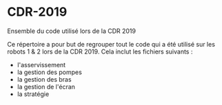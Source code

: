 # CDR-2019
Ensemble du code utilisé lors de la CDR 2019

Ce répertoire a pour but de regrouper tout le code qui a été utilisé sur les robots 1 & 2 lors de la CDR 2019.
Cela inclut les fichiers suivants :
- l'asservissement
- la gestion des pompes
- la gestion des bras
- la gestion de l'écran
- la stratégie
